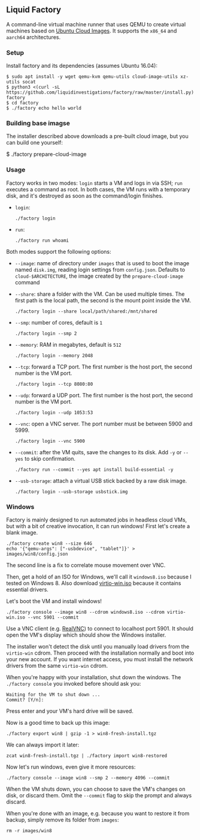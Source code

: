 ## Liquid Factory

A command-line virtual machine runner that uses QEMU to create virtual machines
based on [Ubuntu Cloud Images](https://cloud-images.ubuntu.com). It supports
the `x86_64` and `aarch64` architectures.

### Setup
Install factory and its dependencies (assumes Ubuntu 16.04):

```shell
$ sudo apt install -y wget qemu-kvm qemu-utils cloud-image-utils xz-utils socat
$ python3 <(curl -sL https://github.com/liquidinvestigations/factory/raw/master/install.py) factory
$ cd factory
$ ./factory echo hello world
```


### Building base imagse
The installer described above downloads a pre-built cloud image, but you can
build one yourself:

$ ./factory prepare-cloud-image


### Usage
Factory works in two modes: `login` starts a VM and logs in via SSH; `run`
executes a command as root. In both cases, the VM runs with a temporary disk,
and it's destroyed as soon as the command/login finishes.

* `login`:

    ```
    ./factory login
    ```

* `run`:

    ```
    ./factory run whoami
    ```

Both modes support the following options:

* `--image`: name of directory under `images` that is used to boot the image
  named `disk.img`, reading login settings from `config.json`. Defaults to
  `cloud-$ARCHITECTURE`, the image created by the `prepare-cloud-image` command

* `--share`: share a folder with the VM. Can be used multiple times. The first
  path is the local path, the second is the mount point inside the VM.

    ```
    ./factory login --share local/path/shared:/mnt/shared
    ```

* `--smp`: number of cores, default is `1`

    ```
    ./factory login --smp 2
    ```

* `--memory`: RAM in megabytes, default is `512`

    ```
    ./factory login --memory 2048
    ```

* `--tcp`: forward a TCP port. The first number is the host port, the second
  number is the VM port.

    ```
    ./factory login --tcp 8080:80
    ```

* `--udp`: forward a UDP port. The first number is the host port, the second
  number is the VM port.

    ```
    ./factory login --udp 1053:53
    ```

* `--vnc`: open a VNC server. The port number must be between 5900 and 5999.

    ```
    ./factory login --vnc 5900
    ```

* `--commit`: after the VM quits, save the changes to its disk. Add `-y` or
  `--yes` to skip confirmation.

    ```
    ./factory run --commit --yes apt install build-essential -y
    ```

* `--usb-storage`: attach a virtual USB stick backed by a raw disk image.

    ```
    ./factory login --usb-storage usbstick.img
    ```

### Windows
Factory is mainly designed to run automated jobs in headless cloud VMs, but
with a bit of creative invocation, it can run windows! First let's create a
blank image.

```shell
./factory create win8 --size 64G
echo '{"qemu-args": ["-usbdevice", "tablet"]}' > images/win8/config.json
```

The second line is a fix to correlate mouse movement over VNC.

Then, get a hold of an ISO for Windows, we'll call it `windows8.iso` because I
tested on Windows 8. Also download [virtio-win.iso][] because it contains
essential drivers.

[virtio-win.iso]: https://fedorapeople.org/groups/virt/virtio-win/direct-downloads/stable-virtio/virtio-win.iso

Let's boot the VM and install windows!

```shell
./factory console --image win8 --cdrom windows8.iso --cdrom virtio-win.iso --vnc 5901 --commit
```

Use a VNC client (e.g. [RealVNC][]) to connect to localhost port 5901. It
should open the VM's display which should show the Windows installer.

[RealVNC]: https://www.realvnc.com/download/viewer/

The installer won't detect the disk until you manually load drivers from the
`virtio-win` cdrom. Then proceed with the installation normally and boot into
your new account. If you want internet access, you must install the network
drivers from the same `virtio-win` cdrom.

When you're happy with your installation, shut down the windows. The `./factory
console` you invoked before should ask you:

```
Waiting for the VM to shut down ...
Commit? [Y/n]:
```

Press enter and your VM's hard drive will be saved.

Now is a good time to back up this image:

```shell
./factory export win8 | gzip -1 > win8-fresh-install.tgz
```

We can always import it later:
```shell
zcat win8-fresh-install.tgz | ./factory import win8-restored
```

Now let's run windows, even give it more resources:

```shell
./factory console --image win8 --smp 2 --memory 4096 --commit
```

When the VM shuts down, you can choose to save the VM's changes on disk, or
discard them. Omit the `--commit` flag to skip the prompt and always discard.

When you're done with an image, e.g. because you want to restore it from
backup, simply remove its folder from `images`:

```shell
rm -r images/win8
```
